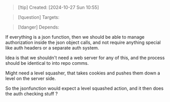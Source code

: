 
>[!tip] Created: [2024-10-27 Sun 10:55]

>[!question] Targets: 

>[!danger] Depends: 

If everything is a json function, then we should be able to manage authorization inside the json object calls, and not require anything special like auth headers or a separate auth system.

Idea is that we shouldn't need a web server for any of this, and the process should be identical to into repo comms.

Might need a level squasher, that takes cookies and pushes them down a level on the server side.

So the jsonfunction would expect a level squashed action, and it then does the auth checking stuff ?